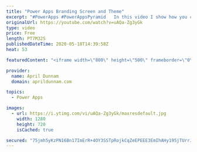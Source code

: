```yaml
---
title: "Power Apps Branding Screen and Theme"
excerpt: "#PowerApps #PowerAppsPyramid   In this video I show how you can create a branding screen in your Power Apps applications that mimics your company brand standard and use that screen to create a custom re-usable theme.    This is an expansion on my \"App Makeover: Quick Tips for Beautiful PowerApps\" talk"
originalUrl: https://youtube.com/watch?v=uAQa-Zg3yGk
type: video
price: Free
length: PT7M32S
publishedDateTime: 2020-05-18T14:39:58Z
heat: 53

featuredContent: "<iframe width=\"800\" height=\"500\" frameborder=\"0\" src=\"https://www.youtube.com/embed/uAQa-Zg3yGk\" allow=\"accelerometer; autoplay; encrypted-media; gyroscope; picture-in-picture\" allowfullscreen></iframe>"

provider:
  name: April Dunnam
  domain: aprildunnam.com

topics:
  - Power Apps

images:
  - url: https://i.ytimg.com/vi/uAQa-Zg3yGk/maxresdefault.jpg
    width: 1280
    height: 720
    isCached: true

secured: "75jmh5yKzPN16Bn17ImErR+4OY3SSTpRojkCqZeEPEEE3EmIhAHy195jTUrrJPcDZuWHG/+r0LMsFzK8U9OTPBSPCQkmUo5WqjNiBEx7HBPOdUbY5AbE+nnNXXW+HsNVUpK0SS4ManUVewsajMpOFZUuKsvfQpMbJTgQRtdw8UBnfuhJfX1TLobe6Om69e99qevnZlk9PFgmEjMqUk3cqE7qv8gzc5njfvDKY7TvcD+hh+Szaf3VYU7eVsclUXF4WPBrfPqRx1ivacxKKz3JgYNo/slvivqspQM8qosJlnNnOCOXAni6dZfq4YcdICWQQX7AYZZhM7tyBLsRsXKS+6wFv8bqVTXECGO3OsMzh5MB1LkRZV3XcAvvKRqrgyOLBmQtNnErEavfUMZDgUptweP4FgAn9srR4kGzF70OnDw=;N8P1jWoWyj2HUWtaslDTHw=="
---
```



